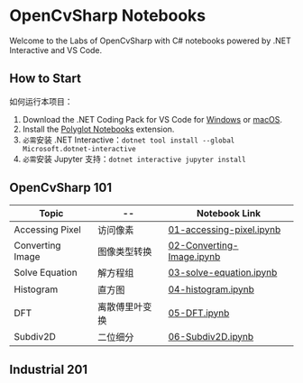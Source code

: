 OpenCvSharp Notebooks
===
Welcome to the Labs of OpenCvSharp with C# notebooks powered by .NET Interactive and VS Code.

## How to Start

如何运行本项目：
1. Download the .NET Coding Pack for VS Code for [Windows](https://aka.ms/dotnet-coding-pack-win) or [macOS](https://aka.ms/dotnet-coding-pack-mac).
2. Install the [Polyglot Notebooks](https://marketplace.visualstudio.com/items?itemName=ms-dotnettools.dotnet-interactive-vscode) extension.
3. `必需`安装 .NET Interactive：`dotnet tool install --global Microsoft.dotnet-interactive`
4. `必需`安装 Jupyter 支持：`dotnet interactive jupyter install`

## OpenCvSharp 101

Topic            | --             | Notebook Link
-----------------|----------------|-----------------------------------------------------------
Accessing Pixel  | 访问像素       | [01-accessing-pixel.ipynb](101/01-accessing-pixel.ipynb)
Converting Image | 图像类型转换   | [02-Converting-Image.ipynb](101/02-Converting-Image.ipynb)
Solve Equation   | 解方程组       | [03-solve-equation.ipynb](101/03-solve-equation.ipynb)
Histogram        | 直方图         | [04-histogram.ipynb](101/04-histogram.ipynb)
DFT              | 离散傅里叶变换 | [05-DFT.ipynb](101/05-DFT.ipynb)
Subdiv2D         | 二位细分       | [06-Subdiv2D.ipynb](101/06-Subdiv2D.ipynb)


## Industrial 201


